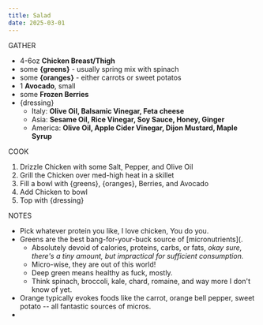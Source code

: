 ```yaml
---
title: Salad
date: 2025-03-01
---
```

GATHER
- 4-6oz **Chicken Breast/Thigh** 
- some **{greens}** - usually spring mix with spinach
- some **{oranges}** - either carrots or sweet potatos
- 1 **Avocado**, small
- some **Frozen Berries**
- {dressing}
	- Italy: **Olive Oil, Balsamic Vinegar, Feta cheese**
	- Asia: **Sesame Oil, Rice Vinegar, Soy Sauce, Honey, Ginger**
	- America: **Olive Oil, Apple Cider Vinegar, Dijon Mustard, Maple Syrup**

COOK
1. Drizzle Chicken with some Salt, Pepper, and Olive Oil
2. Grill the Chicken over med-high heat in a skillet
3. Fill a bowl with {greens}, {oranges}, Berries, and Avocado
4. Add Chicken to bowl
5. Top with {dressing}

NOTES
-  Pick whatever protein you like, I love chicken, You do you.
- Greens are the best bang-for-your-buck source of [micronutrients](.
	- Absolutely devoid of calories, proteins, carbs, or fats, *okay sure, there's a tiny amount, but impractical for sufficient consumption.*
	- Micro-wise, they are out of this world!
	- Deep green means healthy as fuck, mostly. 
	- Think spinach, broccoli, kale, chard, romaine, and way more I don't know of yet.
- Orange typically evokes foods like the carrot, orange bell pepper, sweet potato -- all fantastic sources of micros.
- 